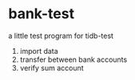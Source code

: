 # bank-test
a little test program for tidb-test

1. import data
2. transfer between bank accounts
3. verify sum account
